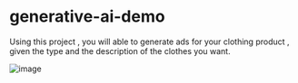 # generative-ai-demo

Using this project , you will able to generate ads for your clothing product , given the type and the description of the clothes you want.

![image](https://github.com/Moh201x/generative-ai-demo/assets/82037460/737fa37a-ad10-46ac-b7be-a408d31bf7e4)


